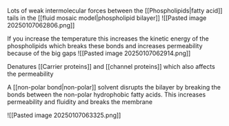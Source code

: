 Lots of weak intermolecular forces between the [[Phospholipids|fatty acid]] tails in the [[fluid mosaic model|phospholipid bilayer]]
![[Pasted image 20250107062806.png]]

If you increase the temperature this increases the kinetic energy of the phospholipids which breaks these bonds and increases permeability because of the big gaps
![[Pasted image 20250107062914.png]]

Denatures [[Carrier proteins]] and [[channel proteins]] which also affects the permeability  

A [[non-polar bond|non-polar]] solvent disrupts the bilayer by breaking the bonds between the non-polar hydrophobic fatty acids. This increases permeability and fluidity and breaks the membrane

![[Pasted image 20250107063325.png]]